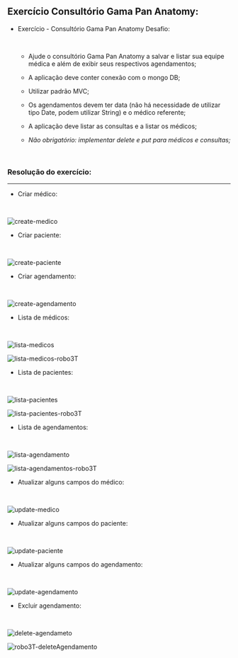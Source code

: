 ## Exercício Consultório Gama Pan Anatomy:

* Exercício - Consultório Gama Pan Anatomy Desafio:

  ​

  * Ajude o consultório Gama Pan Anatomy a salvar e listar sua equipe médica e além de exibir seus respectivos agendamentos;

  * A aplicação deve conter conexão com o mongo DB;

  * Utilizar padrão MVC;

  * Os agendamentos devem ter data (não há necessidade de utilizar tipo Date, podem utilizar String) e o médico referente;

  * A aplicação deve listar as consultas e a listar os médicos;

  * *Não obrigatório: implementar delete e put para médicos e consultas;*

    ​


### Resolução do exercício:

-----

* Criar médico:

  ​

![create-medico](https://github.com/Feruaro/Pan-Academy/blob/main/Aulas%20-%20DataBase/03-11/imagens/create-medico.jpg)

* Criar paciente:

  ​

![create-paciente](https://github.com/Feruaro/Pan-Academy/blob/main/Aulas%20-%20DataBase/03-11/imagens/create-paciente.jpg)

* Criar agendamento:

  ​

![create-agendamento](https://github.com/Feruaro/Pan-Academy/blob/main/Aulas%20-%20DataBase/03-11/imagens/create-agendamento.jpg)

* Lista de médicos:

  ​

![lista-medicos](https://github.com/Feruaro/Pan-Academy/blob/main/Aulas%20-%20DataBase/03-11/imagens/lista-medicos.jpg)

![lista-medicos-robo3T](https://github.com/Feruaro/Pan-Academy/blob/main/Aulas%20-%20DataBase/03-11/imagens/robo3T-medicos.jpg)

* Lista de pacientes:

  ​

![lista-pacientes](https://github.com/Feruaro/Pan-Academy/blob/main/Aulas%20-%20DataBase/03-11/imagens/lista-pacientes.jpg)

![lista-pacientes-robo3T](https://github.com/Feruaro/Pan-Academy/blob/main/Aulas%20-%20DataBase/03-11/imagens/robo3T-pacientes.jpg)

* Lista de agendamentos:

  ​

![lista-agendamento](https://github.com/Feruaro/Pan-Academy/blob/main/Aulas%20-%20DataBase/03-11/imagens/lista-agendamentos.jpg)

![lista-agendamentos-robo3T](https://github.com/Feruaro/Pan-Academy/blob/main/Aulas%20-%20DataBase/03-11/imagens/robo3T-agendamentos.jpg)

* Atualizar alguns campos do médico:

  ​

![update-medico](https://github.com/Feruaro/Pan-Academy/blob/main/Aulas%20-%20DataBase/03-11/imagens/update-medico.jpg)

* Atualizar alguns campos do paciente:

  ​

![update-paciente](https://github.com/Feruaro/Pan-Academy/blob/main/Aulas%20-%20DataBase/03-11/imagens/update-paciente.jpg)

* Atualizar alguns campos do agendamento:

  ​

![update-agendamento](https://github.com/Feruaro/Pan-Academy/blob/main/Aulas%20-%20DataBase/03-11/imagens/update-agendamento.jpg)

* Excluir agendamento:

  ​

![delete-agendameto](https://github.com/Feruaro/Pan-Academy/blob/main/Aulas%20-%20DataBase/03-11/imagens/delete-agendamento.jpg)

![robo3T-deleteAgendamento](https://github.com/Feruaro/Pan-Academy/blob/main/Aulas%20-%20DataBase/03-11/imagens/robo3T-deleteAgendamentos.jpg)